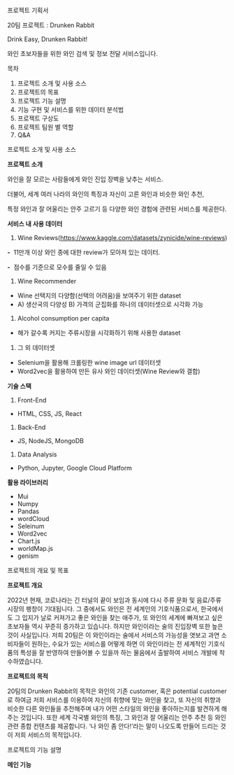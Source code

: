 프로젝트 기획서

20팀 프로젝트 : Drunken Rabbit                            

Drink Easy, Drunken Rabbit!

와인 초보자들을 위한 와인 검색 및 정보 전달 서비스입니다.

목차                                                     

1. 프로젝트 소개 및 사용 소스
1. 프로젝트의 목표
1. 프로젝트 기능 설명
1. 기능 구현 및 서비스를 위한 데이터 분석법
1. 프로젝트 구상도
1. 프로젝트 팀원 별 역할
1. Q&A

프로젝트 소개 및 사용 소스                               

**프로젝트 소개**

와인을 잘 모르는 사람들에게 와인 진입 장벽을 낮추는 서비스.

더불어, 세계 여러 나라의 와인의 특징과 자신이 고른 와인과 비슷한 와인 추천, 

특정 와인과 잘 어울리는 안주 고르기 등 다양한 와인 경험에 관련된 서비스를 제공한다.

**서비스 내 사용 데이터**

1. Wine Reviews(<https://www.kaggle.com/datasets/zynicide/wine-reviews>)

**-**  11만개 이상 와인 종에 대한 review가 모아져 있는 데이터.

**-**  점수를 기준으로 모수를 줄일 수 있음

1. Wine Recommender
- Wine 선택지의 다양함(선택의 어려움)을 보여주기 위한 dataset
- A) 생산국의 다양성 B) 가격의 군집화를 하나의 데이터셋으로 시각화 가능
1. Alcohol consumption per capita
- 해가 갈수록 커지는 주류시장을 시각화하기 위해 사용한 dataset
1. 그 외 데이터셋
- Selenium을 활용해 크롤링한 wine image url 데이터셋
- Word2vec을 활용하여 만든 유사 와인 데이터셋(Wine Review와 결합)

**기술 스택**

1. Front-End
- HTML, CSS, JS, React
1. Back-End
- JS, NodeJS, MongoDB
1. Data Analysis
- Python, Jupyter, Google Cloud Platform

**활용 라이브러리**

- Mui
- Numpy
- Pandas
- wordCloud
- Seleinum
- Word2vec
- Chart.js
- worldMap.js
- genism

프로젝트의 개요 및 목표                                  

**프로젝트 개요**

2022년 현재, 코로나라는 긴 터널의 끝이 보임과 동시에 다시 주류 문화 및 음료/주류 시장의 팽창이 기대됩니다. 그 중에서도 와인은 전 세계인의 기호식품으로서, 한국에서도 그 입지가 날로 커져가고 좋은 와인을 찾는 애주가, 또 와인의 세계에 빠져보고 싶은 초보자들 역시 꾸준히 증가하고 있습니다. 하지만 와인이라는 술의 진입장벽 또한 높은 것이 사실입니다. 저희 20팀은 이 와인이라는 술에서 서비스의 가능성을 엿보고 과연 소비자들이 원하는, 수요가 있는 서비스를 어떻게 하면 이 와인이라는 전 세계적인 기호식품의 특성을 잘 반영하여 만들어볼 수 있을까 하는 물음에서 출발하여 서비스 개발에 착수하였습니다.

**프로젝트의 목적**

20팀의 Drunken Rabbit의 목적은 와인의 기존 customer, 혹은 potential customer로 하여금 저희 서비스를 이용하여 자신의 취향에 맞는 와인을 찾고, 또 자신의 취향과 비슷한 다른 와인들을 추천해주며 내가 어떤 스타일의 와인을 좋아하는지를 발견하게 해주는 것입니다. 또한 세계 각국별 와인의 특징, 그 와인과 잘 어울리는 안주 추천 등 와인 관련 종합 컨텐츠를 제공합니다. ‘나 와인 좀 안다!’라는 말이 나오도록 만들어 드리는 것이 저희 서비스의 목적입니다.

프로젝트의 기능 설명                                     

**메인 기능**




